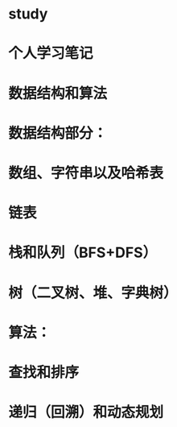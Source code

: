 # study

# 个人学习笔记
# 数据结构和算法
#
# 数据结构部分：
#   数组、字符串以及哈希表
#   链表
#   栈和队列（BFS+DFS）
#   树（二叉树、堆、字典树）
#   
# 算法：
#   查找和排序
#   递归（回溯）和动态规划
